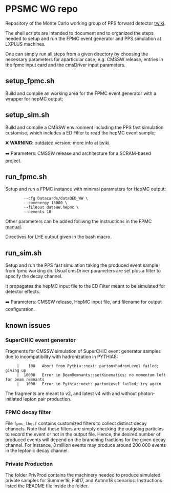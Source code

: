 # PPSMC WG repo

Repository of the Monte Carlo working group of PPS forward detector [twiki](https://twiki.cern.ch/twiki/bin/viewauth/CMS/CTPPSMC).

The shell scripts are intended to document and to organized the steps needed to setup and run the FPMC event generator and PPS simulation at LXPLUS machines.

One can simply run all steps from a given directory by choosing the necessary parameters for aparticular case, e.g. CMSSW release, entries in the fpmc input card and the cmsDriver input parameters.

## setup_fpmc.sh
Build and compile an working area for the FPMC event generator with a wrapper for hepMC output;

## setup_sim.sh
Build and compile a CMSSW environment including the PPS fast simulation customise, which includes a ED Filter to read the hepMC event sample;

:x:  **WARNING**: outdated version; more info at [twiki](https://twiki.cern.ch/twiki/bin/viewauth/CMS/TaggedProtonsPOGRecommendations).

:arrow_right:  Parameters: CMSSW release and architecture for a SCRAM-based project.

## run_fpmc.sh
Setup and run a FPMC instance with minimal parameters for HepMC output:

```
        --cfg Datacards/dataQED_WW \
        --comenergy 13000 \
        --fileout dataWW.hepmc \
        --nevents 10
```

Other parameters can be added folliwng the instructions in the FPMC [manual](https://arxiv.org/pdf/1102.2531.pdf).

Directives for LHE output given in the bash macro.

## run_sim.sh
Setup and run the PPS fast simulation taking the produced event sample from fpmc working dir. Usual cmsDriver parameters are set plus a filter to specify the decay channel.

It propagates the hepMC input file to the ED Filter meant to be simulated for detector effects.

:arrow_right:  Parameters: CMSSW release, HepMC input file, and filename for output configuration.

## known issues

### SuperCHIC event generator
Fragments for CMSSW simulation of SuperCHIC event generator samples due to incompatibility with hadronization in PYTHIA8:

         |    100   Abort from Pythia::next: parton+hadronLevel failed; giving up
         |  10000   Error in BeamRemnants::setKinematics: no momentum left for beam remnants
         |   1000   Error in Pythia::next: partonLevel failed; try again

The fragments are meant to v2, and latest v4 with and without photon-initiated lepton pair production.

### FPMC decay filter
File `fpmc_lhe.f` contains customized filters to collect distinct decay channels. Note that these filters are simply checking the outgoing particles to record the event or not in the output file. Hence, the desired number of produced events will depend on the branching fractions for the given decay channel. For instance, 3 million events may produce around 200 000 events in the leptonic decay channel.

### Private Production
The folder PrivProd contains the machinery needed to produce simulated private samples for Summer16, Fall17, and Autmn18 scenarios. Instructions listed the README file inside the folder.

